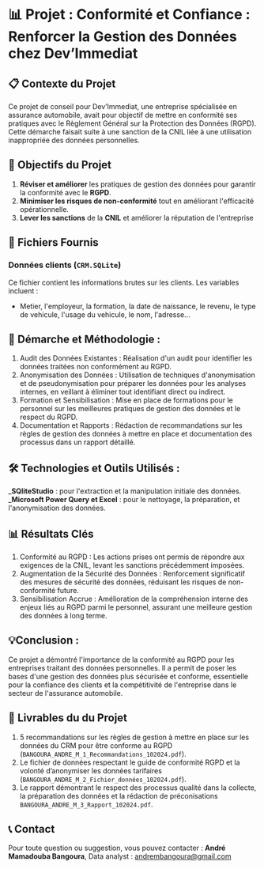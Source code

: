 # 📊 Projet : Conformité et Confiance : Renforcer la Gestion des Données chez Dev’Immediat

## 📋 Contexte du Projet

Ce projet de conseil pour Dev’Immediat, une entreprise spécialisée en assurance automobile, avait pour objectif de mettre en conformité ses pratiques avec le Règlement Général sur la Protection des Données (RGPD). Cette démarche faisait suite à une sanction de la CNIL liée à une utilisation inappropriée des données personnelles.

## 🎯 Objectifs du Projet

1.  **Réviser et améliorer** les pratiques de gestion des données pour garantir la conformité avec le **RGPD**.
2.  **Minimiser les risques de non-conformité** tout en améliorant l'efficacité opérationnelle.
3.  **Lever les sanctions** de la **CNIL** et améliorer la réputation de l'entreprise

## 📂 Fichiers Fournis

### Données clients (`CRM.SQLite`)
Ce fichier contient les informations brutes sur les clients. Les variables incluent :

- Metier, l'employeur, la formation, la date de naissance, le revenu, le type de vehicule, l'usage du vehicule, le nom, l'adresse...

## 🧭 Démarche et Méthodologie :

1.  Audit des Données Existantes : Réalisation d'un audit pour identifier les données traitées non conformément au RGPD.
2.  Anonymisation des Données : Utilisation de techniques d'anonymisation et de pseudonymisation pour préparer les données pour les analyses internes, en veillant à éliminer tout identifiant direct ou indirect.
3.  Formation et Sensibilisation : Mise en place de formations pour le personnel sur les meilleures pratiques de gestion des données et le respect du RGPD.
4.  Documentation et Rapports : Rédaction de recommandations sur les règles de gestion des données à mettre en place et documentation des processus dans un rapport détaillé.

## 🛠️ Technologies et Outils Utilisés :

_**SQliteStudio** : pour l'extraction et la manipulation initiale des données.
_**Microsoft Power Query et Excel** : pour le nettoyage, la préparation, et l'anonymisation des données.

## 📊 Résultats Clés

1.  Conformité au RGPD : Les actions prises ont permis de répondre aux exigences de la CNIL, levant les sanctions précédemment imposées.
2.  Augmentation de la Sécurité des Données : Renforcement significatif des mesures de sécurité des données, réduisant les risques de non-conformité future.
3.  Sensibilisation Accrue : Amélioration de la compréhension interne des enjeux liés au RGPD parmi le personnel, assurant une meilleure gestion des données à long terme.

## 💡Conclusion :

Ce projet a démontré l'importance de la conformité au RGPD pour les entreprises traitant des données personnelles.
Il a permit de poser les bases d'une gestion des données plus sécurisée et conforme, essentielle pour la confiance des clients et la compétitivité de l'entreprise dans le secteur de l'assurance automobile.

## 🚀 Livrables du du Projet
1. 5 recommandations sur les règles de gestion à mettre en place sur les données du CRM pour être conforme au RGPD (`BANGOURA_ANDRE_M_1_Recommandations_102024.pdf`).
2. Le fichier de données respectant le guide de conformité RGPD et la volonté d’anonymiser les données tarifaires (`BANGOURA_ANDRE_M_2_Fichier_données_102024.pdf`).
3. Le rapport démontrant le respect des processus qualité dans la collecte, la préparation des données et la rédaction de préconisations `BANGOURA_ANDRE_M_3_Rapport_102024.pdf`.

## 📞 Contact

Pour toute question ou suggestion, vous pouvez contacter :
**André Mamadouba Bangoura**, Data analyst : andrembangoura@gmail.com

